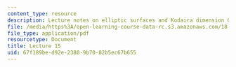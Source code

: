 ```yaml
---
content_type: resource
description: Lecture notes on elliptic surfaces and Kodaira dimension 0.
file: /media/https%3A/open-learning-course-data-rc.s3.amazonaws.com/18-727-topics-in-algebraic-geometry-algebraic-surfaces-spring-2008/67f189bed92e23809b7082b5ec67b655_lect15.pdf
file_type: application/pdf
resourcetype: Document
title: Lecture 15
uid: 67f189be-d92e-2380-9b70-82b5ec67b655
---
```

